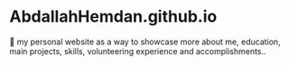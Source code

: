 # AbdallahHemdan.github.io
🥇 my personal website as a way to showcase more about me, education, main projects, skills, volunteering experience and accomplishments..
